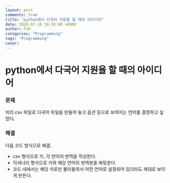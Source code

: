 ```yaml
---
layout: post
comments: true
title: "python에서 다국어 지원을 할 때의 아이디어"
date: 2020-07-16 18:59:00 +0900
author: PJH
categories: "Programming"
tags: "Programming"
cover:
---
```


<h1>
python에서 다국어 지원을 할 때의 아이디어
</h1>

### 문제

미리 csv 파일로 다국어 파일을 만들어 놓고 옵션 등으로 보여지는 언어를 결정하고 싶었다.

### 해결

다음 코드 방식으로 해결.

<script src="https://gist.github.com/junhyungPARK78/960c9b335042d8ac949dbd7ebd70989f.js"></script>

- csv 형식으로 키, 각 언어의 번역을 작성한다.
- 딕셔너리 형식으로 키와 해당 언어의 번역본을 짜맞춘다.
- 코드 내에서는 해당 키로만 불러들여서 어떤 언어로 설정되어 있더라도 제대로 보이게 만든다.